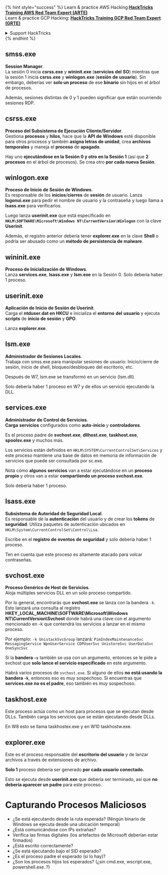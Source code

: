 {% hint style="success" %}
Learn & practice AWS Hacking:<img src="/.gitbook/assets/arte.png" alt="" data-size="line">[**HackTricks Training AWS Red Team Expert (ARTE)**](https://training.hacktricks.xyz/courses/arte)<img src="/.gitbook/assets/arte.png" alt="" data-size="line">\
Learn & practice GCP Hacking: <img src="/.gitbook/assets/grte.png" alt="" data-size="line">[**HackTricks Training GCP Red Team Expert (GRTE)**<img src="/.gitbook/assets/grte.png" alt="" data-size="line">](https://training.hacktricks.xyz/courses/grte)

<details>

<summary>Support HackTricks</summary>

* Check the [**subscription plans**](https://github.com/sponsors/carlospolop)!
* **Join the** 💬 [**Discord group**](https://discord.gg/hRep4RUj7f) or the [**telegram group**](https://t.me/peass) or **follow** us on **Twitter** 🐦 [**@hacktricks\_live**](https://twitter.com/hacktricks\_live)**.**
* **Share hacking tricks by submitting PRs to the** [**HackTricks**](https://github.com/carlospolop/hacktricks) and [**HackTricks Cloud**](https://github.com/carlospolop/hacktricks-cloud) github repos.

</details>
{% endhint %}


## smss.exe

**Session Manager**.\
La sesión 0 inicia **csrss.exe** y **wininit.exe** (**servicios** **del** **SO**) mientras que la sesión 1 inicia **csrss.exe** y **winlogon.exe** (**sesión** **de** **usuario**). Sin embargo, deberías ver **solo un proceso** de ese **binario** sin hijos en el árbol de procesos.

Además, sesiones distintas de 0 y 1 pueden significar que están ocurriendo sesiones RDP.


## csrss.exe

**Proceso del Subsistema de Ejecución Cliente/Servidor**.\
Gestiona **procesos** y **hilos**, hace que la **API** **de** **Windows** esté disponible para otros procesos y también **asigna letras de unidad**, crea **archivos temporales** y maneja el **proceso** de **apagado**.

Hay uno **ejecutándose en la Sesión 0 y otro en la Sesión 1** (así que **2 procesos** en el árbol de procesos). Se crea otro **por cada nueva Sesión**.


## winlogon.exe

**Proceso de Inicio de Sesión de Windows**.\
Es responsable de los **inicios**/**cierres** de **sesión** de usuario. Lanza **logonui.exe** para pedir el nombre de usuario y la contraseña y luego llama a **lsass.exe** para verificarlos.

Luego lanza **userinit.exe** que está especificado en **`HKLM\SOFTWARE\Microsoft\Windows NT\CurrentVersion\Winlogon`** con la clave **Userinit**.

Además, el registro anterior debería tener **explorer.exe** en la clave **Shell** o podría ser abusado como un **método de persistencia de malware**.


## wininit.exe

**Proceso de Inicialización de Windows**. \
Lanza **services.exe**, **lsass.exe** y **lsm.exe** en la Sesión 0. Solo debería haber 1 proceso.


## userinit.exe

**Aplicación de Inicio de Sesión de Userinit**.\
Carga el **ntduser.dat en HKCU** e inicializa el **entorno** **del** **usuario** y ejecuta **scripts** de **inicio de sesión** y **GPO**.

Lanza **explorer.exe**.


## lsm.exe

**Administrador de Sesiones Locales**.\
Trabaja con smss.exe para manipular sesiones de usuario: Inicio/cierre de sesión, inicio de shell, bloqueo/desbloqueo del escritorio, etc.

Después de W7, lsm.exe se transformó en un servicio (lsm.dll).

Solo debería haber 1 proceso en W7 y de ellos un servicio ejecutando la DLL.


## services.exe

**Administrador de Control de Servicios**.\
**Carga** **servicios** configurados como **auto-inicio** y **controladores**.

Es el proceso padre de **svchost.exe**, **dllhost.exe**, **taskhost.exe**, **spoolsv.exe** y muchos más.

Los servicios están definidos en `HKLM\SYSTEM\CurrentControlSet\Services` y este proceso mantiene una base de datos en memoria de información de servicios que puede ser consultada por sc.exe.

Nota cómo **algunos** **servicios** van a estar ejecutándose en un **proceso propio** y otros van a estar **compartiendo un proceso svchost.exe**.

Solo debería haber 1 proceso.


## lsass.exe

**Subsistema de Autoridad de Seguridad Local**.\
Es responsable de la **autenticación** del usuario y de crear los **tokens** de **seguridad**. Utiliza paquetes de autenticación ubicados en `HKLM\System\CurrentControlSet\Control\Lsa`.

Escribe en el **registro** **de** **eventos** **de** **seguridad** y solo debería haber 1 proceso.

Ten en cuenta que este proceso es altamente atacado para volcar contraseñas.


## svchost.exe

**Proceso Genérico de Host de Servicios**.\
Aloja múltiples servicios DLL en un solo proceso compartido.

Por lo general, encontrarás que **svchost.exe** se lanza con la bandera `-k`. Esto lanzará una consulta al registro **HKEY\_LOCAL\_MACHINE\SOFTWARE\Microsoft\Windows NT\CurrentVersion\Svchost** donde habrá una clave con el argumento mencionado en -k que contendrá los servicios a lanzar en el mismo proceso.

Por ejemplo: `-k UnistackSvcGroup` lanzará: `PimIndexMaintenanceSvc MessagingService WpnUserService CDPUserSvc UnistoreSvc UserDataSvc OneSyncSvc`

Si la **bandera `-s`** también se usa con un argumento, entonces se le pide a svchost que **solo lance el servicio especificado** en este argumento.

Habrá varios procesos de `svchost.exe`. Si alguno de ellos **no está usando la bandera `-k`**, entonces eso es muy sospechoso. Si encuentras que **services.exe no es el padre**, eso también es muy sospechoso.


## taskhost.exe

Este proceso actúa como un host para procesos que se ejecutan desde DLLs. También carga los servicios que se están ejecutando desde DLLs.

En W8 esto se llama taskhostex.exe y en W10 taskhostw.exe.


## explorer.exe

Este es el proceso responsable del **escritorio del usuario** y de lanzar archivos a través de extensiones de archivo.

**Solo 1** proceso debería ser generado **por cada usuario conectado.**

Esto se ejecuta desde **userinit.exe** que debería ser terminado, así que **no debería aparecer un padre** para este proceso.


# Capturando Procesos Maliciosos

* ¿Se está ejecutando desde la ruta esperada? (Ningún binario de Windows se ejecuta desde una ubicación temporal)
* ¿Está comunicándose con IPs extrañas?
* Verifica las firmas digitales (los artefactos de Microsoft deberían estar firmados)
* ¿Está escrito correctamente?
* ¿Se está ejecutando bajo el SID esperado?
* ¿Es el proceso padre el esperado (si lo hay)?
* ¿Son los procesos hijos los esperados? (¿sin cmd.exe, wscript.exe, powershell.exe..?)
